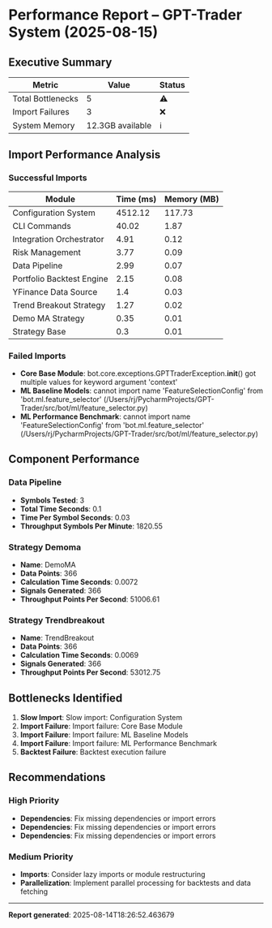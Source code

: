 
# Performance Report – GPT-Trader System (2025-08-15)

## Executive Summary
| Metric | Value | Status |
|--------|-------|--------|
| Total Bottlenecks | 5 | ⚠️ |
| Import Failures | 3 | ❌ |
| System Memory | 12.3GB available | ℹ️ |

## Import Performance Analysis
### Successful Imports
| Module | Time (ms) | Memory (MB) |
|--------|-----------|-------------|
| Configuration System | 4512.12 | 117.73 |
| CLI Commands | 40.02 | 1.87 |
| Integration Orchestrator | 4.91 | 0.12 |
| Risk Management | 3.77 | 0.09 |
| Data Pipeline | 2.99 | 0.07 |
| Portfolio Backtest Engine | 2.15 | 0.08 |
| YFinance Data Source | 1.4 | 0.03 |
| Trend Breakout Strategy | 1.27 | 0.02 |
| Demo MA Strategy | 0.35 | 0.01 |
| Strategy Base | 0.3 | 0.01 |

### Failed Imports
- **Core Base Module**: bot.core.exceptions.GPTTraderException.__init__() got multiple values for keyword argument 'context'
- **ML Baseline Models**: cannot import name 'FeatureSelectionConfig' from 'bot.ml.feature_selector' (/Users/rj/PycharmProjects/GPT-Trader/src/bot/ml/feature_selector.py)
- **ML Performance Benchmark**: cannot import name 'FeatureSelectionConfig' from 'bot.ml.feature_selector' (/Users/rj/PycharmProjects/GPT-Trader/src/bot/ml/feature_selector.py)

## Component Performance

### Data Pipeline
- **Symbols Tested**: 3
- **Total Time Seconds**: 0.1
- **Time Per Symbol Seconds**: 0.03
- **Throughput Symbols Per Minute**: 1820.55

### Strategy Demoma
- **Name**: DemoMA
- **Data Points**: 366
- **Calculation Time Seconds**: 0.0072
- **Signals Generated**: 366
- **Throughput Points Per Second**: 51006.61

### Strategy Trendbreakout
- **Name**: TrendBreakout
- **Data Points**: 366
- **Calculation Time Seconds**: 0.0069
- **Signals Generated**: 366
- **Throughput Points Per Second**: 53012.75

## Bottlenecks Identified
1. **Slow Import**: Slow import: Configuration System
2. **Import Failure**: Import failure: Core Base Module
3. **Import Failure**: Import failure: ML Baseline Models
4. **Import Failure**: Import failure: ML Performance Benchmark
5. **Backtest Failure**: Backtest execution failure

## Recommendations

### High Priority
- **Dependencies**: Fix missing dependencies or import errors
- **Dependencies**: Fix missing dependencies or import errors
- **Dependencies**: Fix missing dependencies or import errors

### Medium Priority
- **Imports**: Consider lazy imports or module restructuring
- **Parallelization**: Implement parallel processing for backtests and data fetching

---
**Report generated**: 2025-08-14T18:26:52.463679
